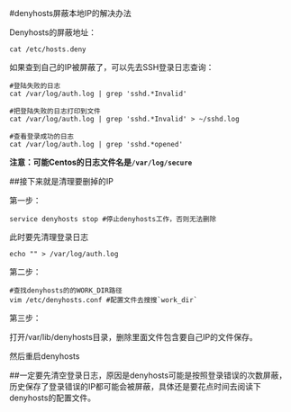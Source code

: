 #denyhosts屏蔽本地IP的解决办法

Denyhosts的屏蔽地址：

	cat /etc/hosts.deny

如果查到自己的IP被屏蔽了，可以先去SSH登录日志查询：

	#登陆失败的日志
	cat /var/log/auth.log | grep 'sshd.*Invalid'
	
	#把登陆失败的日志打印到文件
	cat /var/log/auth.log | grep 'sshd.*Invalid' > ~/sshd.log
	
	#查看登录成功的日志
	cat /var/log/auth.log | grep 'sshd.*opened'



**注意：可能Centos的日志文件名是`/var/log/secure`**



##接下来就是清理要删掉的IP

第一步：

	service denyhosts stop #停止denyhosts工作，否则无法删除

此时要先清理登录日志

	echo "" > /var/log/auth.log

第二步：

	#查找denyhosts的的WORK_DIR路径
	vim /etc/denyhosts.conf #配置文件去搜搜`work_dir`

第三步：
	
打开/var/lib/denyhosts目录，删除里面文件包含要自己IP的文件保存。

然后重启denyhosts


##一定要先清空登录日志，原因是denyhosts可能是按照登录错误的次数屏蔽，历史保存了登录错误的IP都可能会被屏蔽，具体还是要花点时间去阅读下denyhosts的配置文件。